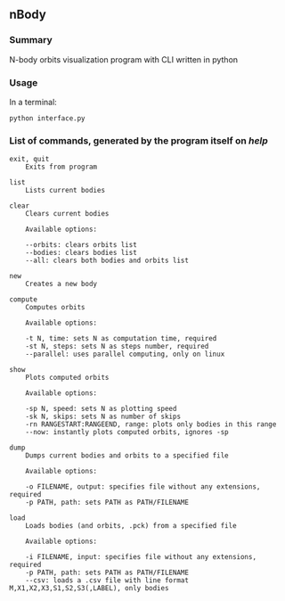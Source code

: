 nBody
---

### Summary

N-body orbits visualization program with CLI written in python

### Usage

In a terminal:

	python interface.py
	
### List of commands, generated by the program itself on *help*

	exit, quit
		Exits from program

	list
		Lists current bodies

	clear
		Clears current bodies

		Available options:

		--orbits: clears orbits list
		--bodies: clears bodies list
		--all: clears both bodies and orbits list

	new
		Creates a new body

	compute
		Computes orbits

		Available options:

		-t N, time: sets N as computation time, required
		-st N, steps: sets N as steps number, required
		--parallel: uses parallel computing, only on linux

	show
		Plots computed orbits

		Available options:

		-sp N, speed: sets N as plotting speed
		-sk N, skips: sets N as number of skips
		-rn RANGESTART:RANGEEND, range: plots only bodies in this range
		--now: instantly plots computed orbits, ignores -sp

	dump
		Dumps current bodies and orbits to a specified file

		Available options:

		-o FILENAME, output: specifies file without any extensions, required
		-p PATH, path: sets PATH as PATH/FILENAME

	load
		Loads bodies (and orbits, .pck) from a specified file

		Available options:

		-i FILENAME, input: specifies file without any extensions, required
		-p PATH, path: sets PATH as PATH/FILENAME
		--csv: loads a .csv file with line format M,X1,X2,X3,S1,S2,S3(,LABEL), only bodies
